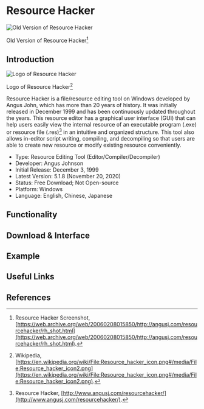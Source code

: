 # Resource Hacker
![Old Version of Resource Hacker](https://web.archive.org/web/20060208015850im_/http://angusj.com/resourcehacker/specialmenu.gif)

Old Version of Resource Hacker[^1]
	
## Introduction
![Logo of Resource Hacker](https://upload.wikimedia.org/wikipedia/en/2/2f/Resource_hacker_icon.png)

Logo of Resource Hacker[^2]

Resource Hacker is a file/resource editing tool on Windows developed by Angus John, which has more than 20 years of history. It was initially released in December 1999 and has been continuously updated throughout the years. This resource editor has a graphical user interface (GUI) that can help users easily view the internal resource of an executable program (.exe) or resource file (.res)[^3] in an intuitive and organized structure. This tool also allows in-editor script writing, compiling, and decompiling so that users are able to create new resource or modify existing resource conveniently.

* Type: Resource Editing Tool (Editor/Compiler/Decompiler)
* Developer: Angus Johnson
* Initial Release: December 3, 1999
* Latest Version: 5.1.8 (November 20, 2020)
* Status: Free Download; Not Open-source
* Platform: Windows
* Language: English, Chinese, Japanese

## Functionality

## Download & Interface

## Example

## Useful Links

## References
[^1]: Resource Hacker Screenshot, [https://web.archive.org/web/20060208015850/http://angusj.com/resourcehacker/rh_shot.html](https://web.archive.org/web/20060208015850/http://angusj.com/resourcehacker/rh_shot.html).
[^2]: Wikipedia, [https://en.wikipedia.org/wiki/File:Resource_hacker_icon.png#/media/File:Resource_hacker_icon2.png](https://en.wikipedia.org/wiki/File:Resource_hacker_icon.png#/media/File:Resource_hacker_icon2.png).
[^3]: Resource Hacker, [http://www.angusj.com/resourcehacker/](http://www.angusj.com/resourcehacker/).
